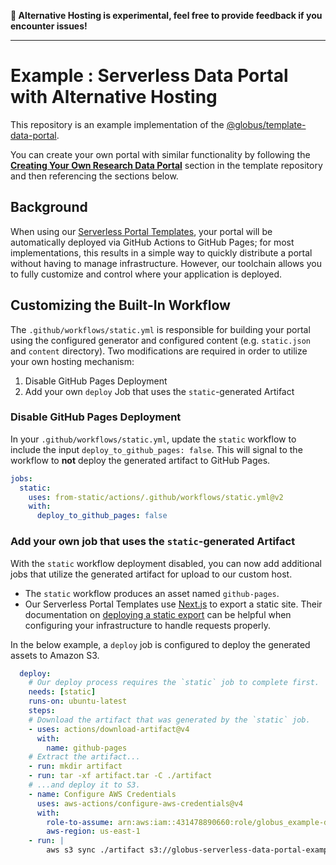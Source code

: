 **🧪 Alternative Hosting is experimental, feel free to provide feedback if you encounter issues!**

----

# Example : Serverless Data Portal with Alternative Hosting

This repository is an example implementation of the [@globus/template-data-portal](https://github.com/globus/template-data-portal).


You can create your own portal with similar functionality by following the [**Creating Your Own Research Data Portal**](https://github.com/globus/template-data-portal?tab=readme-ov-file#creating-your-own-research-data-portal) section in the template repository and then referencing the sections below.

## Background

When using our [Serverless Portal Templates](https://github.com/orgs/globus/repositories?q=topic%3Aportal+template%3Atrue), your portal will be automatically deployed via GitHub Actions to GitHub Pages; for most implementations, this results in a simple way to quickly distribute a portal without having to manage infrastructure. However, our toolchain allows you to fully customize and control where your application is deployed.

## Customizing the Built-In Workflow

The `.github/workflows/static.yml` is responsible for building your portal using the configured generator and configured content (e.g. `static.json` and `content` directory). Two modifications are required in order to utilize your own hosting mechanism:

1. Disable GitHub Pages Deployment
2. Add your own `deploy` Job that uses the `static`-generated Artifact


### Disable GitHub Pages Deployment

In your  `.github/workflows/static.yml`, update the `static` workflow to include the input `deploy_to_github_pages: false`. This will signal to the workflow to **not** deploy the generated artifact to GitHub Pages.

```yaml
jobs:
  static:
    uses: from-static/actions/.github/workflows/static.yml@v2
    with:
      deploy_to_github_pages: false
```

### Add your own job that uses the `static`-generated Artifact

With the `static` workflow deployment disabled, you can now add additional jobs that utilize the generated artifact for upload to our custom host.

- The `static` workflow produces an asset named `github-pages`.
- Our Serverless Portal Templates use [Next.js](https://nextjs.org/) to export a static site. Their documentation on [deploying a static export](https://nextjs.org/docs/pages/building-your-application/deploying/static-exports#deploying) can be helpful when configuring your infrastructure to handle requests properly.

In the below example, a `deploy` job is configured to deploy the generated assets to Amazon S3.

```yaml
  deploy:
    # Our deploy process requires the `static` job to complete first.
    needs: [static]
    runs-on: ubuntu-latest
    steps:
    # Download the artifact that was generated by the `static` job.
    - uses: actions/download-artifact@v4
      with:
        name: github-pages
    # Extract the artifact...
    - run: mkdir artifact
    - run: tar -xf artifact.tar -C ./artifact
    # ...and deploy it to S3.
    - name: Configure AWS Credentials
      uses: aws-actions/configure-aws-credentials@v4
      with:
        role-to-assume: arn:aws:iam::431478890660:role/globus_example-data-portal-alternative-hosting-action
        aws-region: us-east-1
    - run: |
        aws s3 sync ./artifact s3://globus-serverless-data-portal-example
```


